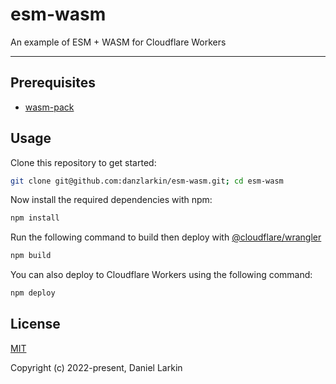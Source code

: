 # esm-wasm

An example of ESM + WASM for Cloudflare Workers

<hr>

## Prerequisites

* [wasm-pack](https://github.com/rustwasm/wasm-pack)

## Usage

Clone this repository to get started:

```bash
git clone git@github.com:danzlarkin/esm-wasm.git; cd esm-wasm
```

Now install the required dependencies with npm:

```bash
npm install
```

Run the following command to build then deploy with [@cloudflare/wrangler](https://github.com/cloudflare/wrangler)

```bash
npm build
```

You can also deploy to Cloudflare Workers using the following command:

```bash
npm deploy
```

## License

[MIT](http://opensource.org/licenses/MIT)

Copyright (c) 2022-present, Daniel Larkin